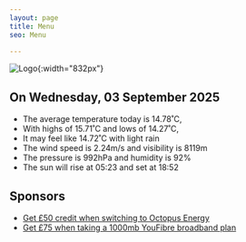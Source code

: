 ```yaml
---
layout: page
title: Menu
seo: Menu

---
```


![Logo](/images/logo.jpg){:width="832px"}

<!-- weather_marker starts -->
## On Wednesday, 03 September 2025

- The average temperature today is 14.78˚C,
- With highs of 15.71˚C and lows of 14.27˚C,
- It may feel like 14.72˚C with light rain
- The wind speed is 2.24m/s and visibility is 8119m
- The pressure is 992hPa and humidity is 92%
- The sun will rise at 05:23 and set at 18:52

<!-- weather_marker ends -->

## Sponsors

- [Get £50 credit when switching to Octopus Energy](https://bit.ly/3oD1nnS)
- [Get £75 when taking a 1000mb YouFibre broadband plan](https://aklam.io/91zWhU?)
